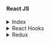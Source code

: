 #### React JS

<details>
<summary>Index</summary>

#### Index
   - React Hooks
   - Redux
</details>


<details>
<summary>React Hooks</summary>

#### React Hooks

   - useState
   - useEffect
   - useContext
   - useMemo
   - useReducer
   - useReference
   - useCallback
   - useCustomHook
</details>


<details>
<summary>Redux</summary>

#### Redux
</details>